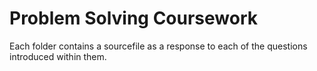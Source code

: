 # Problem Solving Coursework
Each folder contains a sourcefile as a response to each of the questions introduced within them.
